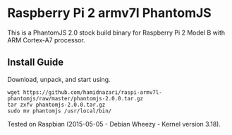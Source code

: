 # Raspberry Pi 2 armv7l PhantomJS
This is a PhantomJS 2.0 stock build binary for Raspberry Pi 2 Model B with ARM Cortex-A7 processor.

## Install Guide
Download, unpack, and start using.
```
wget https://github.com/hamidnazari/raspi-armv7l-phantomjs/raw/master/phantomjs-2.0.0.tar.gz
tar zxfv phantomjs-2.0.0.tar.gz
sudo mv phantomjs /usr/local/bin/
```

Tested on Raspbian (2015-05-05 - Debian Wheezy - Kernel version 3.18).

